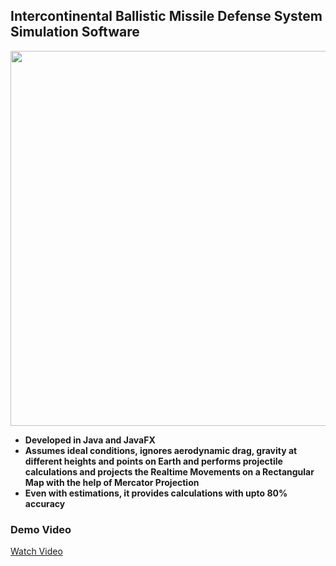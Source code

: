 ## Intercontinental Ballistic Missile Defense System Simulation Software

<img
src="https://github.com/user-attachments/assets/92db4943-6b69-45ef-81bb-23af2db9db34"
width=600
/>


- **Developed in Java and JavaFX**
- **Assumes ideal conditions, ignores aerodynamic drag, gravity at different heights and points on Earth and performs projectile calculations and projects the Realtime Movements on a Rectangular Map with the help of Mercator Projection**
- **Even with estimations, it provides calculations with upto 80% accuracy**

### Demo Video


  <a href="https://youtu.be/ZmyxlOCW808?si=sTUfuwg0d4s-ns5f">
    Watch Video
  </a>
